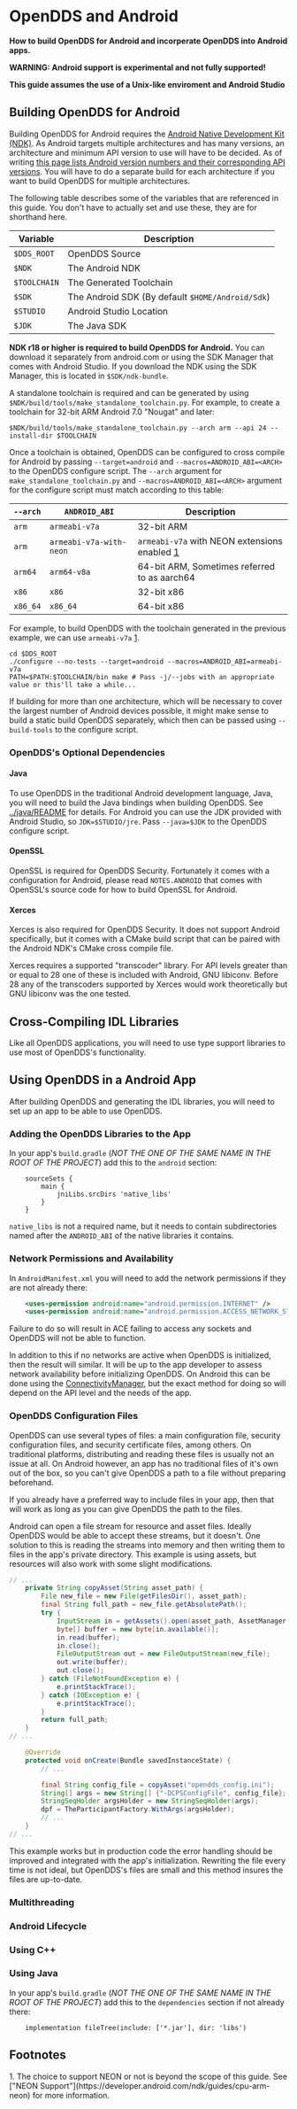 # OpenDDS and Android

**How to build OpenDDS for Android and incorperate OpenDDS into Android apps.**

**WARNING: Android support is experimental and not fully supported!**

**This guide assumes the use of a Unix-like enviroment and Android Studio**

## Building OpenDDS for Android

Building OpenDDS for Android requires the [Android Native Development Kit
(NDK)](https://developer.android.com/ndk/). As Android targets multiple
architectures and has many versions, an architecture and minimum API version to
use will have to be decided. As of writing [this page lists Android version
numbers and their corresponding API
versions](https://source.android.com/setup/start/build-numbers). You will have
to do a separate build for each architecture if you want to build OpenDDS for
multiple architectures.

The following table describes some of the variables that are referenced in this
guide. You don't have to actually set and use these, they are for shorthand
here.

| Variable     | Description                                      |
| ------------ | ------------------------------------------------ |
| `$DDS_ROOT`  | OpenDDS Source                                   |
| `$NDK`       | The Android NDK                                  |
| `$TOOLCHAIN` | The Generated Toolchain                          |
| `$SDK`       | The Android SDK (By default `$HOME/Android/Sdk`) |
| `$STUDIO`    | Android Studio Location                          |
| `$JDK`       | The Java SDK                                     |

**NDK r18 or higher is required to build OpenDDS for Android.** You can download it
separately from android.com or using the SDK Manager that comes with Android
Studio. If you download the NDK using the SDK Manager, this is located in
`$SDK/ndk-bundle`.

A standalone toolchain is required and can be generated by using
`$NDK/build/tools/make_standalone_toolchain.py`.
For example, to create a toolchain for 32-bit ARM Android 7.0 "Nougat" and
later:

```
$NDK/build/tools/make_standalone_toolchain.py --arch arm --api 24 --install-dir $TOOLCHAIN
```

Once a toolchain is obtained, OpenDDS can be configured to cross compile for
Android by passing `--target=android` and `--macros=ANDROID_ABI=<ARCH>` to the
OpenDDS configure script. The `--arch` argument for
`make_standalone_toolchain.py` and `--macros=ANDROID_ABI=<ARCH>` argument for
the configure script must match according to this table:

| `--arch` | `ANDROID_ABI`           | Description                                  |
| -------- | ----------------------- | -------------------------------------------- |
| `arm`    | `armeabi-v7a`           | 32-bit ARM                                   |
| `arm`    | `armeabi-v7a-with-neon` | `armeabi-v7a` with NEON extensions enabled [1](#footnote-1) |
| `arm64`  | `arm64-v8a`             | 64-bit ARM, Sometimes referred to as aarch64 |
| `x86`    | `x86`                   | 32-bit x86                                   |
| `x86_64` | `x86_64`                | 64-bit x86                                   |

For example, to build OpenDDS with the toolchain generated in the previous
example, we can use `armeabi-v7a` [1](#footnote-1).

```
cd $DDS_ROOT
./configure --no-tests --target=android --macros=ANDROID_ABI=armeabi-v7a
PATH=$PATH:$TOOLCHAIN/bin make # Pass -j/--jobs with an appropriate value or this'll take a while...
```

If building for more than one architecture, which will be necessary to cover
the largest number of Android devices possible, it might make sense to build a
static build OpenDDS separately, which then can be passed using `--build-tools`
to the configure script.

<!-- TODO: Finish -->

### OpenDDS's Optional Dependencies

#### Java

To use OpenDDS in the traditional Android development language, Java, you will
need to build the Java bindings when building OpenDDS. See
[../java/README]([../java/README) for details. For Android you can use the JDK
provided with Android Studio, so `JDK=$STUDIO/jre`. Pass `--java=$JDK` to the
OpenDDS configure script.

#### OpenSSL

OpenSSL is required for OpenDDS Security. Fortunately it comes with a
configuration for Android, please read `NOTES.ANDROID` that comes with
OpenSSL's source code for how to build OpenSSL for Android.

#### Xerces

Xerces is also required for OpenDDS Security. It does not support Android
specifically, but it comes with a CMake build script that can be paired with
the Android NDK's CMake cross compile file.

Xerces requires a supported "transcoder" library. For API levels greater than
or equal to 28 one of these is included with Android, GNU libiconv. Before 28
any of the transcoders supported by Xerces would work theoretically but GNU
libiconv was the one tested.

## Cross-Compiling IDL Libraries

Like all OpenDDS applications, you will need to use type support libraries to
use most of OpenDDS's functionality.

<!-- TODO -->

## Using OpenDDS in a Android App

After building OpenDDS and generating the IDL libraries, you will need to set
up an app to be able to use OpenDDS.

### Adding the OpenDDS Libraries to the App

In your app's `build.gradle` (*NOT THE ONE OF THE SAME NAME IN THE ROOT OF THE
PROJECT*) add this to the `android` section:

```Gradle
    sourceSets {
        main {
            jniLibs.srcDirs 'native_libs'
        }
    }
```

`native_libs` is not a required name, but it needs to contain subdirectories
named after the `ANDROID_ABI` of the native libraries it contains.

<!-- TODO -->

### Network Permissions and Availability

In `AndroidManifest.xml` you will need to add the network permissions if they
are not already there:

```XML
    <uses-permission android:name="android.permission.INTERNET" />
    <uses-permission android:name="android.permission.ACCESS_NETWORK_STATE" />
```

Failure to do so will result in ACE failing to access any sockets and OpenDDS
will not be able to function.

In addition to this if no networks are active when OpenDDS is initialized, then
the result will similar. It will be up to the app developer to assess
network availability before initializing OpenDDS. On Android this can be done
using the
[ConnectivityManager](https://developer.android.com/reference/android/net/ConnectivityManager),
but the exact method for doing so will depend on the API level and the needs of
the app.

<!-- TODO: Changes in Networks or Loss of Network? -->

### OpenDDS Configuration Files

OpenDDS can use several types of files: a main configuration file, security
configuration files, and security certificate files, among others. On
traditional platforms, distributing and reading these files is usually not an
issue at all. On Android however, an app has no traditional files of it's own
out of the box, so you can't give OpenDDS a path to a file without preparing
beforehand.

If you already have a preferred way to include files in your app, then that
will work as long as you can give OpenDDS the path to the files.

Android can open a file stream for resource and asset files. Ideally OpenDDS
would be able to accept these streams, but it doesn't. One solution to this is
reading the streams into memory and then writing them to files in the app's
private directory. This example is using assets, but resources will also work
with some slight modifications.

```Java
// ...
    private String copyAsset(String asset_path) {
        File new_file = new File(getFilesDir(), asset_path);
        final String full_path = new_file.getAbsolutePath();
        try {
            InputStream in = getAssets().open(asset_path, AssetManager.ACCESS_BUFFER);
            byte[] buffer = new byte[in.available()];
            in.read(buffer);
            in.close();
            FileOutputStream out = new FileOutputStream(new_file);
            out.write(buffer);
            out.close();
        } catch (FileNotFoundException e) {
            e.printStackTrace();
        } catch (IOException e) {
            e.printStackTrace();
        }
        return full_path;
    }
// ...

    @Override
    protected void onCreate(Bundle savedInstanceState) {
        // ...

        final String config_file = copyAsset("opendds_config.ini");
        String[] args = new String[] {"-DCPSConfigFile", config_file};
        StringSeqHolder argsHolder = new StringSeqHolder(args);
        dpf = TheParticipantFactory.WithArgs(argsHolder);
        // ...
    }
// ...
```

This example works but in production code the error handling should be improved
and integrated with the app's initialization. Rewriting the file every time is
not ideal, but OpenDDS's files are small and this method insures the files are
up-to-date.

### Multithreading

<!-- TODO -->

### Android Lifecycle

<!-- TODO -->

### Using C++

<!-- TODO -->

### Using Java

In your app's `build.gradle` (*NOT THE ONE OF THE SAME NAME IN THE ROOT OF THE
PROJECT*) add this to the `dependencies` section if not already there:

```Gradle
    implementation fileTree(include: ['*.jar'], dir: 'libs')
```

<!-- TODO -->

## Footnotes

<a id="footnote-1"/>
1. The choice to support NEON or not is beyond the scope of this guide. See
   ["NEON Support"](https://developer.android.com/ndk/guides/cpu-arm-neon) for
   more information.
